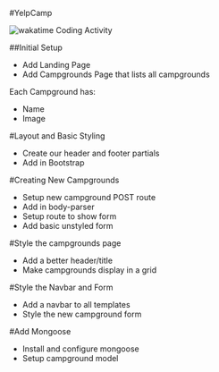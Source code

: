 #YelpCamp

![wakatime Coding Activity](https://wakatime.com/share/@c4e6b26b-75ec-47f1-a075-fb5fcce0cbed/dc723c0e-a55f-4665-9e4a-a501f0fa0bb7.svg)

##Initial Setup
* Add Landing Page
* Add Campgrounds Page that lists all campgrounds

Each Campground has:
   * Name
   * Image

#Layout and Basic Styling
* Create our header and footer partials
* Add in Bootstrap

#Creating New Campgrounds
* Setup new campground POST route
* Add in body-parser
* Setup route to show form
* Add basic unstyled form

#Style the campgrounds page
* Add a better header/title
* Make campgrounds display in a grid

#Style the Navbar and Form
* Add a navbar to all templates
* Style the new campground form

#Add Mongoose
* Install and configure mongoose
* Setup campground model
